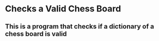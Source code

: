 # Checks a Valid Chess Board

## This is a program that checks if a dictionary of a chess board is valid